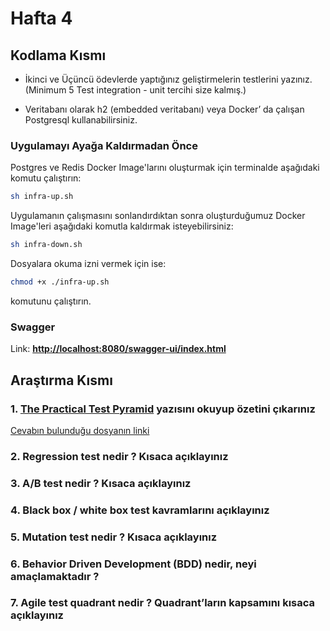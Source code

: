 # Hafta 4

## Kodlama Kısmı

- İkinci ve Üçüncü ödevlerde yaptığınız geliştirmelerin testlerini yazınız. (Minimum 5 Test integration - unit tercihi size kalmış.)

- Veritabanı olarak h2 (embedded veritabanı) veya Docker’ da çalışan Postgresql kullanabilirsiniz.

### Uygulamayı Ayağa Kaldırmadan Önce

Postgres ve Redis Docker Image'larını oluşturmak için terminalde aşağıdaki komutu çalıştırın:

```bash
sh infra-up.sh
```

Uygulamanın çalışmasını sonlandırdıktan sonra oluşturduğumuz Docker Image'leri aşağıdaki komutla kaldırmak isteyebilirsiniz:

```bash
sh infra-down.sh
```

Dosyalara okuma izni vermek için ise:

```bash
chmod +x ./infra-up.sh
```

komutunu çalıştırın.

### Swagger

Link: **<http://localhost:8080/swagger-ui/index.html>**

## Araştırma Kısmı

### 1. [The Practical Test Pyramid](https://martinfowler.com/articles/practical-test-pyramid.html) yazısını okuyup özetini çıkarınız

[Cevabın bulunduğu dosyanın linki](https://martinfowler.com/articles/practical-test-pyramid.html)

### 2. Regression test nedir ? Kısaca açıklayınız

### 3. A/B test nedir ? Kısaca açıklayınız

### 4. Black box / white box test kavramlarını açıklayınız

### 5. Mutation test nedir ? Kısaca açıklayınız

### 6. Behavior Driven Development (BDD) nedir, neyi amaçlamaktadır ?

### 7. Agile test quadrant nedir ? Quadrant’ların kapsamını kısaca açıklayınız
